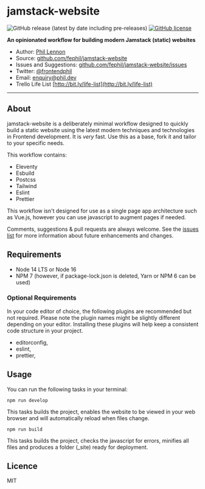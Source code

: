 # jamstack-website

![GitHub release (latest by date including pre-releases)](https://img.shields.io/github/v/release/fephil/jamstack-website?include_prereleases) [![GitHub license](https://img.shields.io/github/license/fephil/jamstack-website)](https://github.com/fephil/jamstack-website/blob/main/LICENSE)

**An opinionated workflow for building modern Jamstack (static) websites**

- Author: [Phil Lennon](https://phil.dev)
- Source: [github.com/fephil/jamstack-website](https://github.com/fephil/jamstack-website)
- Issues and Suggestions: [github.com/fephil/jamstack-website/issues](https://github.com/fephil/jamstack-website/issues)
- Twitter: [@frontendphil](https://twitter.com/frontendphil)
- Email: [enquiry@phil.dev](mailto:enquiry@phil.dev)
- Trello Life List [http://bit.ly/life-list](http://bit.ly/life-list)

---

## About

jamstack-website is a deliberately minimal workflow designed to quickly build a static website using the latest modern techniques and technologies in Frontend development. It is _very_ fast. Use this as a base, fork it and tailor to your specific needs.

This workflow contains:

- Eleventy
- Esbuild
- Postcss
- Tailwind
- Eslint
- Prettier

This workflow isn't designed for use as a single page app architecture such as Vue.js, however you can use javascript to augment pages if needed.

Comments, suggestions & pull requests are always welcome. See the [issues list](https://github.com/fephil/jamstack-website/issues) for more information about future enhancements and changes.

## Requirements

- Node 14 LTS or Node 16
- NPM 7 (however, if package-lock.json is deleted, Yarn or NPM 6 can be used)

### Optional Requirements

In your code editor of choice, the following plugins are recommended but not required. Please note the plugin names might be slightly different depending on your editor. Installing these plugins will help keep a consistent code structure in your project.

- editorconfig,
- eslint,
- prettier,

## Usage

You can run the following tasks in your terminal:

`npm run develop`

This tasks builds the project, enables the website to be viewed in your web browser and will automatically reload when files change.

`npm run build`

This tasks builds the project, checks the javascript for errors, minifies all files and produces a folder (\_site) ready for deployment.

## Licence

MIT
